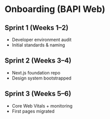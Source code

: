 # Onboarding (BAPI Web)

## Sprint 1 (Weeks 1–2)

- Developer environment audit
- Initial standards & naming

## Sprint 2 (Weeks 3–4)

- Next.js foundation repo
- Design system bootstrapped

## Sprint 3 (Weeks 5–6)

- Core Web Vitals + monitoring
- First pages migrated
